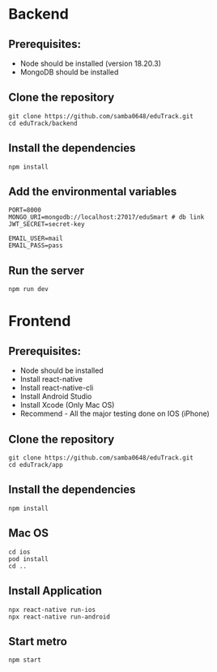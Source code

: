 # Backend
## Prerequisites:
- Node should be installed (version 18.20.3)
- MongoDB should be installed

## Clone the repository
```
git clone https://github.com/samba0648/eduTrack.git
cd eduTrack/backend
```
## Install the dependencies
```
npm install
```
## Add the environmental variables
```
PORT=8000
MONGO_URI=mongodb://localhost:27017/eduSmart # db link
JWT_SECRET=secret-key

EMAIL_USER=mail
EMAIL_PASS=pass
```
## Run the server
```
npm run dev
```


# Frontend
## Prerequisites:
- Node should be installed
- Install react-native
- Install react-native-cli
- Install Android Studio
- Install Xcode (Only Mac OS)
- Recommend - All the major testing done on IOS (iPhone)

## Clone the repository
```
git clone https://github.com/samba0648/eduTrack.git
cd eduTrack/app
```
## Install the dependencies
```
npm install
```
## Mac OS
```
cd ios
pod install
cd ..
```

## Install Application

```
npx react-native run-ios
npx react-native run-android
```
## Start metro
```
npm start
```

